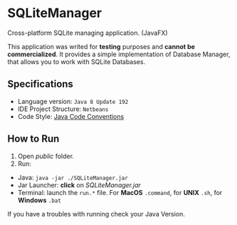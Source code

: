 # SQLiteManager
Cross-platform SQLite managing application. (JavaFX)

This application was writed for **testing** purposes and **cannot be commercialized**.
It provides a simple implementation of Database Manager, that allows you to work with SQLite Databases.

## Specifications
- Language version: `Java 8 Update 192`
- IDE Project Structure: `Netbeans`
- Code Style: [Java Code Conventions](https://www.oracle.com/technetwork/java/codeconventions-150003.pdf)

## How to Run
1. Open *public* folder.
2. Run:
  - Java: `java -jar ./SQLiteManager.jar`
  - Jar Launcher: **click** on *SQLiteManager.jar*
  - Terminal: launch the `run.*` file. For **MacOS** `.command`, for **UNIX** `.sh`, for **Windows** `.bat`
  
If you have a troubles with running check your Java Version.
